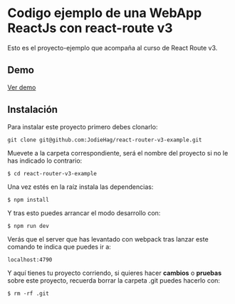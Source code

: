 # Codigo ejemplo de una WebApp ReactJs con react-route v3

Esto es el proyecto-ejemplo que acompaña al curso de React Route v3.

## Demo

[Ver demo](https://react-router-v3-example.herokuapp.com)

## Instalación

Para instalar este proyecto primero debes clonarlo:

`git clone git@github.com:JodieHag/react-router-v3-example.git`

Muevete a la carpeta correspondiente, será el nombre del proyecto si no le has indicado lo contrario:

`$ cd react-router-v3-example`

Una vez estés en la raíz instala las dependencias:

`$ npm install`

Y tras esto puedes arrancar el modo desarrollo con:

`$ npm run dev`

Verás que el server que has levantado con webpack tras lanzar este comando te indica que puedes ir a:

`localhost:4790`

Y aquí tienes tu proyecto corriendo, si quieres hacer **cambios** o **pruebas** sobre este proyecto, recuerda borrar la carpeta .git puedes hacerlo con:

`$ rm -rf .git`
